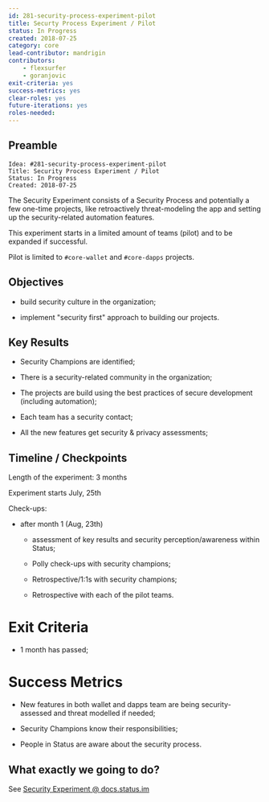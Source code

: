 ```yaml
---
id: 281-security-process-experiment-pilot
title: Securty Process Experiment / Pilot
status: In Progress
created: 2018-07-25
category: core
lead-contributor: mandrigin
contributors:
    - flexsurfer
    - goranjovic
exit-criteria: yes
success-metrics: yes
clear-roles: yes
future-iterations: yes
roles-needed:
---
```


## Preamble

    Idea: #281-security-process-experiment-pilot
    Title: Security Process Experiment / Pilot
    Status: In Progress
    Created: 2018-07-25

The Security Experiment consists of a Security Process and potentially a few
one-time projects, like retroactively threat-modeling the app and setting up
the security-related automation features.

This experiment starts in a limited amount of teams (pilot) and to be expanded
if successful.

Pilot is limited to `#core-wallet` and `#core-dapps` projects.

## Objectives

- build security culture in the organization;

- implement "security first" approach to building our projects.

## Key Results

- Security Champions are identified;

- There is a security-related community in the organization;

- The projects are build using the best practices of secure development
(including automation);

- Each team has a security contact;

- All the new features get security & privacy assessments;

## Timeline / Checkpoints

Length of the experiment: 3 months

Experiment starts July, 25th

Check-ups:

- after month 1 (Aug, 23th)

    - assessment of key results and security perception/awareness within Status;

    - Polly check-ups with security champions;

    - Retrospective/1:1s with security champions;

    - Retrospective with each of the pilot teams.

# Exit Criteria

- 1 month has passed;

# Success Metrics

- New features in both wallet and dapps team are being security-assessed and
threat modelled if needed;

- Security Champions know their responsibilities;

- People in Status are aware about the security process.

## What exactly we going to do?

See [Security Experiment @ docs.status.im](https://docs.status.im/docs/security_experiment.html)



